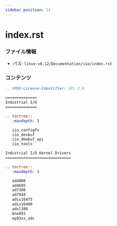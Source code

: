 ```yaml
---
sidebar_position: 14
---
```

# index.rst

### ファイル情報

- パス: `linux-v6.12/Documentation/iio/index.rst`

### コンテンツ

```rst
.. SPDX-License-Identifier: GPL-2.0

==============
Industrial I/O
==============

.. toctree::
   :maxdepth: 1

   iio_configfs
   iio_devbuf
   iio_dmabuf_api
   iio_tools

Industrial I/O Kernel Drivers
=============================

.. toctree::
   :maxdepth: 1

   ad4000
   ad4695
   ad7380
   ad7944
   adis16475
   adis16480
   adxl380
   bno055
   ep93xx_adc

```
